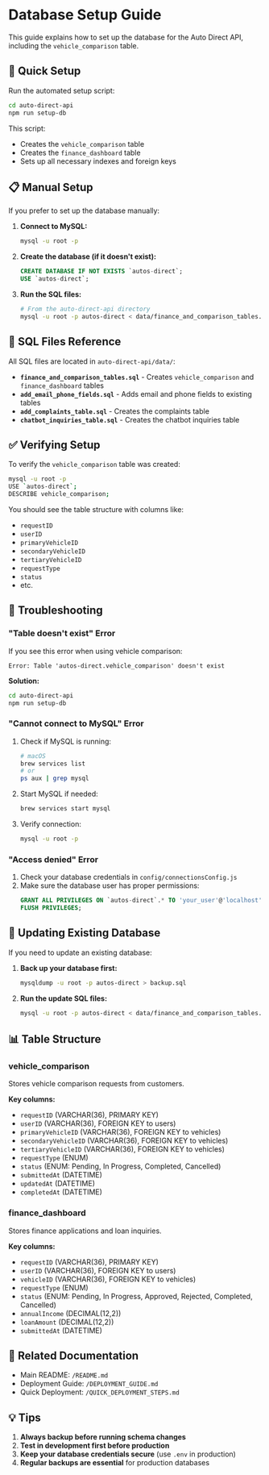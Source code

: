 # Database Setup Guide

This guide explains how to set up the database for the Auto Direct API, including the `vehicle_comparison` table.

## 🎯 Quick Setup

Run the automated setup script:

```bash
cd auto-direct-api
npm run setup-db
```

This script:
- Creates the `vehicle_comparison` table
- Creates the `finance_dashboard` table
- Sets up all necessary indexes and foreign keys

## 📋 Manual Setup

If you prefer to set up the database manually:

1. **Connect to MySQL:**
   ```bash
   mysql -u root -p
   ```

2. **Create the database (if it doesn't exist):**
   ```sql
   CREATE DATABASE IF NOT EXISTS `autos-direct`;
   USE `autos-direct`;
   ```

3. **Run the SQL files:**
   ```bash
   # From the auto-direct-api directory
   mysql -u root -p autos-direct < data/finance_and_comparison_tables.sql
   ```

## 📁 SQL Files Reference

All SQL files are located in `auto-direct-api/data/`:

- **`finance_and_comparison_tables.sql`** - Creates `vehicle_comparison` and `finance_dashboard` tables
- **`add_email_phone_fields.sql`** - Adds email and phone fields to existing tables
- **`add_complaints_table.sql`** - Creates the complaints table
- **`chatbot_inquiries_table.sql`** - Creates the chatbot inquiries table

## ✅ Verifying Setup

To verify the `vehicle_comparison` table was created:

```bash
mysql -u root -p
USE `autos-direct`;
DESCRIBE vehicle_comparison;
```

You should see the table structure with columns like:
- `requestID`
- `userID`
- `primaryVehicleID`
- `secondaryVehicleID`
- `tertiaryVehicleID`
- `requestType`
- `status`
- etc.

## 🐛 Troubleshooting

### "Table doesn't exist" Error

If you see this error when using vehicle comparison:

```
Error: Table 'autos-direct.vehicle_comparison' doesn't exist
```

**Solution:**
```bash
cd auto-direct-api
npm run setup-db
```

### "Cannot connect to MySQL" Error

1. Check if MySQL is running:
   ```bash
   # macOS
   brew services list
   # or
   ps aux | grep mysql
   ```

2. Start MySQL if needed:
   ```bash
   brew services start mysql
   ```

3. Verify connection:
   ```bash
   mysql -u root -p
   ```

### "Access denied" Error

1. Check your database credentials in `config/connectionsConfig.js`
2. Make sure the database user has proper permissions:
   ```sql
   GRANT ALL PRIVILEGES ON `autos-direct`.* TO 'your_user'@'localhost';
   FLUSH PRIVILEGES;
   ```

## 🔄 Updating Existing Database

If you need to update an existing database:

1. **Back up your database first:**
   ```bash
   mysqldump -u root -p autos-direct > backup.sql
   ```

2. **Run the update SQL files:**
   ```bash
   mysql -u root -p autos-direct < data/finance_and_comparison_tables.sql
   ```

## 📊 Table Structure

### vehicle_comparison

Stores vehicle comparison requests from customers.

**Key columns:**
- `requestID` (VARCHAR(36), PRIMARY KEY)
- `userID` (VARCHAR(36), FOREIGN KEY to users)
- `primaryVehicleID` (VARCHAR(36), FOREIGN KEY to vehicles)
- `secondaryVehicleID` (VARCHAR(36), FOREIGN KEY to vehicles)
- `tertiaryVehicleID` (VARCHAR(36), FOREIGN KEY to vehicles)
- `requestType` (ENUM)
- `status` (ENUM: Pending, In Progress, Completed, Cancelled)
- `submittedAt` (DATETIME)
- `updatedAt` (DATETIME)
- `completedAt` (DATETIME)

### finance_dashboard

Stores finance applications and loan inquiries.

**Key columns:**
- `requestID` (VARCHAR(36), PRIMARY KEY)
- `userID` (VARCHAR(36), FOREIGN KEY to users)
- `vehicleID` (VARCHAR(36), FOREIGN KEY to vehicles)
- `requestType` (ENUM)
- `status` (ENUM: Pending, In Progress, Approved, Rejected, Completed, Cancelled)
- `annualIncome` (DECIMAL(12,2))
- `loanAmount` (DECIMAL(12,2))
- `submittedAt` (DATETIME)

## 🔗 Related Documentation

- Main README: `/README.md`
- Deployment Guide: `/DEPLOYMENT_GUIDE.md`
- Quick Deployment: `/QUICK_DEPLOYMENT_STEPS.md`

## 💡 Tips

1. **Always backup before running schema changes**
2. **Test in development first before production**
3. **Keep your database credentials secure** (use `.env` in production)
4. **Regular backups are essential** for production databases

